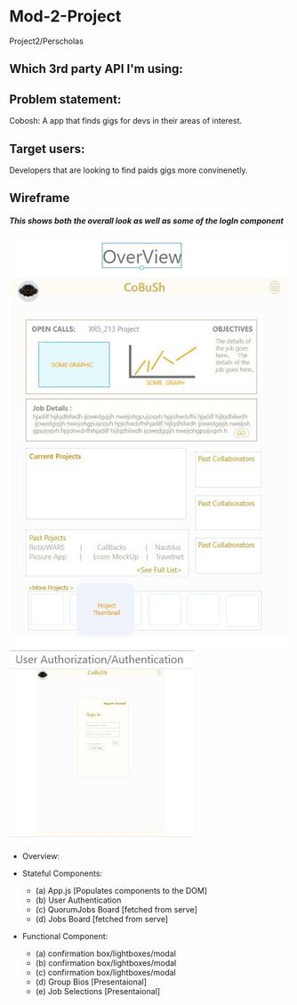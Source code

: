 # Mod-2-Project
Project2/Perscholas

## Which 3rd party API I'm using:



## Problem statement:
Cobosh: A app that finds gigs for devs in their areas of interest. 

## Target users:
Developers that are looking to find paids gigs more convinenetly.

## Wireframe
##### This shows both the overall look as well as some of the logIn component
![Overview](images/overview.jpg)
![User Authentication](images/oauth.jpg)


* Overview:
- Stateful Components:
    - (a) App.js [Populates components to the DOM]
    - (b) User Authentication
    - (c) QuorumJobs Board [fetched from serve]
    - (d) Jobs Board [fetched from serve]


- Functional Component:
    - (a) confirmation box/lightboxes/modal
    - (b) confirmation box/lightboxes/modal
    - (c) confirmation box/lightboxes/modal
    - (d) Group Bios [Presentaional]
    - (e) Job Selections [Presentaional]
